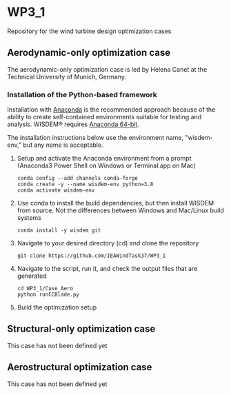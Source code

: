 # WP3_1
Repository for the wind turbine design optimization cases

## Aerodynamic-only optimization case

The aerodynamic-only optimization case is led by Helena Canet at the Technical University of Munich, Germany.  

### Installation of the Python-based framework

Installation with [Anaconda](https://www.anaconda.com) is the recommended approach because of the ability to create self-contained environments suitable for testing and analysis.  WISDEM&reg; requires [Anaconda 64-bit](https://www.anaconda.com/distribution/).

The installation instructions below use the environment name, "wisdem-env," but any name is acceptable.

1.  Setup and activate the Anaconda environment from a prompt (Anaconda3 Power Shell on Windows or Terminal.app on Mac)

        conda config --add channels conda-forge
        conda create -y --name wisdem-env python=3.8
        conda activate wisdem-env
    
2.  Use conda to install the build dependencies, but then install WISDEM from source.  Not the differences between Windows and Mac/Linux build systems

        conda install -y wisdem git

3.  Navigate to your desired directory (cd) and clone the repository 

        git clone https://github.com/IEAWindTask37/WP3_1

4.  Navigate to the script, run it, and check the output files that are generated

        cd WP3_1/Case_Aero
        python runCCBlade.py

5.  Build the optimization setup

## Structural-only optimization case
This case has not been defined yet

## Aerostructural optimization case
This case has not been defined yet
